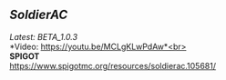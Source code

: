 __***SoldierAC***__
---
*Latest: BETA_1.0.3*<br>
*Video: https://youtu.be/MCLgKLwPdAw*<br>
<br>
**SPIGOT**<br>
https://www.spigotmc.org/resources/soldierac.105681/
